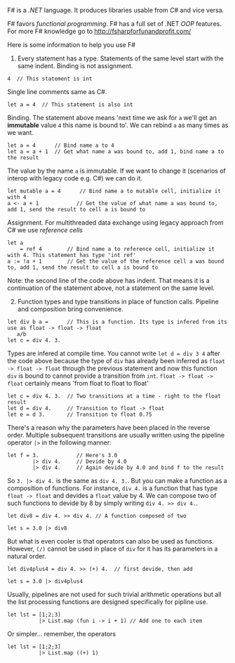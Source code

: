 F# is a *.NET* language. It produces libraries usable from *C#* and vice versa.

F# favors *functional programming*. F# has a full set of .NET *OOP* features. 
For more F# knowledge go to http://fsharpforfunandprofit.com/

Here is some information to help you use F# 

1) Every statement has a type. Statements of the same level start with the same indent. Binding is not assignment.

```f#
4  // This statement is int
```
Single line comments same as C#.
```f#
let a = 4  // This statement is also int
```
Binding. The statement above means 'next time we ask for `a` we'll get an **immutable** value `4` this name is bound to'. 
We can rebind `a` as many times as we want.
```f#
let a = 4      // Bind name a to 4
let a = a + 1  // Get what name a was bound to, add 1, bind name a to the result
```
The value by the name `a` is immutable. If we want to change it (scenarios of interop with legacy code e.g. C#) we can do it.
```f#
let mutable a = 4      // Bind name a to mutable cell, initialize it with 4
a <- a + 1            // Get the value of what name a was bound to, add 1, send the result to cell a is bound to
```
Assignment. For multithreaded data exchange using legacy approach from C# we use *reference cells*
```f#
let a 
    = ref 4        // Bind name a to reference cell, initialize it with 4. This statement has type 'int ref'
a := !a + 1        // Get the value of the reference cell a was bound to, add 1, send the result to cell a is bound to
```
Note: the second line of the code above has indent. That means it is a continuation of the statement above, not a statement on the same level.

2) Function types and type transitions in place of function calls. Pipeline and composition bring convenience.

```f#
let div b a =      // This is a function. Its type is infered from its use as float -> float -> float
   a/b 
let c = div 4. 3.  
```
Types are infered at compile time. You cannot write `let d = div 3 4` after the code above because the type of `div` has already been inferred as `float -> float -> float` through the previous statement and now this function `div` is bound to cannot provide a transition from `int`. `float -> float -> float` certainly means 'from float to float to float'
```f#
let c = div 4. 3.  // Two transitions at a time - right to the float result
let d = div 4.     // Transition to float -> float
let e = d 3.       // Transition to float 0.75
```
There's a reason why the parameters have been placed in the reverse order. Multiple subsequent transitions are usually written using the pipeline operator `|>` in the following manner:
```f#
let f = 3.            // Here's 3.0
        |> div 4.     // Devide by 4.0
        |> div 4.     // Again devide by 4.0 and bind f to the result
```
So `3. |> div 4.` is the same as `div 4. 3.`. But you can make a function as a composition of functions. For instance, `div 4.` is a function that has type `float -> float` and devides a `float` value by 4. We can compose two of such functions to devide by 8 by simply writing `div 4. >> div 4.`.
```f#
let div8 = div 4. >> div 4. // A function composed of two

let s = 3.0 |> div8
```
But what is even cooler is that operators can also be used as functions. However, `(/)` cannot be used in place of `div` for it has its parameters in a natural order. 
```f#
let div4plus4 = div 4. >> (+) 4.  // first devide, then add

let s = 3.0 |> div4plus4
```
Usually, pipelines are not used for such trivial arithmetic operations but all the list processing functions are designed specifically for pipline use.
```f#
let lst = [1;2;3]
          |> List.map (fun i -> i + 1) // Add one to each item
```
Or simpler... remember, the operators
```f#
let lst = [1;2;3]
          |> List.map ((+) 1)
```
